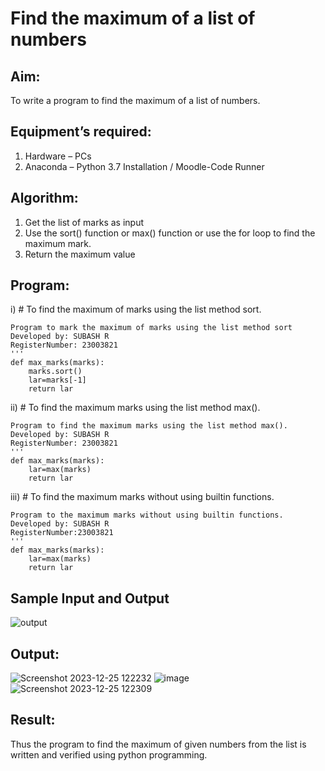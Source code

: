 # Find the maximum of a list of numbers
## Aim:
To write a program to find the maximum of a list of numbers.
## Equipment’s required:
1.	Hardware – PCs
2.	Anaconda – Python 3.7 Installation / Moodle-Code Runner
## Algorithm:
1.	Get the list of marks as input
2.	Use the sort() function or max() function or use the for loop to find the maximum mark.
3.	Return the maximum value
## Program:

i)	# To find the maximum of marks using the list method sort.
```''' 
Program to mark the maximum of marks using the list method sort
Developed by: SUBASH R
RegisterNumber: 23003821
'''
def max_marks(marks):
    marks.sort()
    lar=marks[-1]
    return lar
```

ii)	# To find the maximum marks using the list method max().
```
Program to find the maximum marks using the list method max().
Developed by: SUBASH R
RegisterNumber: 23003821
'''
def max_marks(marks):
    lar=max(marks)
    return lar
```

iii) # To find the maximum marks without using builtin functions.
```
Program to the maximum marks without using builtin functions.
Developed by: SUBASH R
RegisterNumber:23003821
'''
def max_marks(marks):
    lar=max(marks)
    return lar
```
## Sample Input and Output
![output](./img/max_marks1.jpg) 

## Output:
![Screenshot 2023-12-25 122232](https://github.com/rsubash17/FindMaximum/assets/147139828/37ab61f7-88e7-46af-bee0-6e6bded5238d)
![image](https://github.com/rsubash17/FindMaximum/assets/147139828/adf57d06-f540-4005-ae84-9b9572debfd2)
![Screenshot 2023-12-25 122309](https://github.com/rsubash17/FindMaximum/assets/147139828/f8a6c5ca-3020-42fb-8f4e-336438f2cf5f)


## Result:
Thus the program to find the maximum of given numbers from the list is written and verified using python programming.
